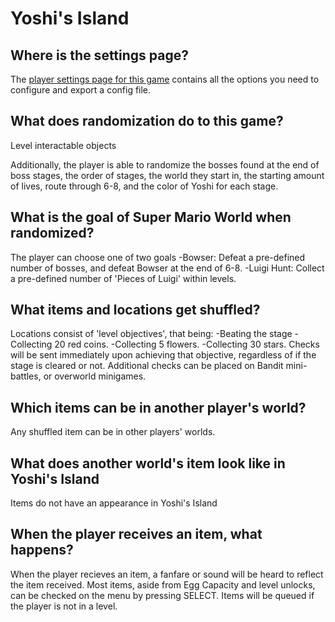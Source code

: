 # Yoshi's Island

## Where is the settings page?

The [player settings page for this game](../player-settings) contains all the options you need to configure and export a config file.

## What does randomization do to this game?

Level interactable objects

Additionally, the player is able to randomize the bosses found at the end of boss stages, the order of stages,
the world they start in, the starting amount of lives, route through 6-8, and the color of Yoshi for each stage.

## What is the goal of Super Mario World when randomized?

The player can choose one of two goals
-Bowser: Defeat a pre-defined number of bosses, and defeat Bowser at the end of 6-8.
-Luigi Hunt: Collect a pre-defined number of 'Pieces of Luigi' within levels.

## What items and locations get shuffled?

Locations consist of 'level objectives', that being:
-Beating the stage
-Collecting 20 red coins.
-Collecting 5 flowers.
-Collecting 30 stars.
Checks will be sent immediately upon achieving that objective, regardless of if the stage is cleared or not.
Additional checks can be placed on Bandit mini-battles, or overworld minigames.


## Which items can be in another player's world?

Any shuffled item can be in other players' worlds.

## What does another world's item look like in Yoshi's Island

Items do not have an appearance in Yoshi's Island

## When the player receives an item, what happens?

When the player recieves an item, a fanfare or sound will be heard to reflect the item received. Most items, aside from Egg Capacity and level unlocks, can be checked on the menu by pressing SELECT. Items will be queued if the player is not in a level.
